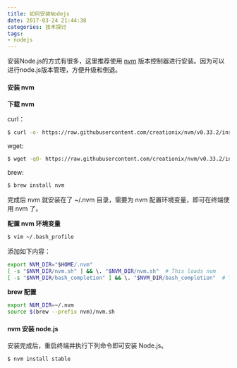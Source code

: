 ```yaml
---
title: 如何安装Nodejs
date: 2017-03-24 21:44:38
categories: 技术探讨
tags:
- nodejs
---
```

安装Node.js的方式有很多，这里推荐使用 [nvm](https://github.com/creationix/nvm) 版本控制器进行安装。因为可以进行node.js版本管理，方便升级和倒退。

#### 安装 nvm

**下载 nvm**

curl：
```bash
$ curl -o- https://raw.githubusercontent.com/creationix/nvm/v0.33.2/install.sh | bash
```

wget:
```bash
$ wget -qO- https://raw.githubusercontent.com/creationix/nvm/v0.33.2/install.sh | bash
```

brew:
```bash
$ brew install nvm
```

完成后 nvm 就安装在了 ~/.nvm 目录，需要为 nvm 配置环境变量，即可在终端使用 nvm 了。

**配置 nvm 环境变量**

```bash
$ vim ~/.bash_profile
```

添加如下内容：

```bash
export NVM_DIR="$HOME/.nvm"
[ -s "$NVM_DIR/nvm.sh" ] && \. "$NVM_DIR/nvm.sh"  # This loads nvm
[ -s "$NVM_DIR/bash_completion" ] && \. "$NVM_DIR/bash_completion"  # This loads nvm bash_completion
```

**brew 配置**

```bash
export NUM_DIR=~/.nvm
source $(brew --prefix nvm)/nvm.sh
```

#### nvm 安装 node.js

安装完成后，重启终端并执行下列命令即可安装 Node.js。

```bash
$ nvm install stable
```

